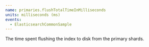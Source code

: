 ```yaml
---
name: primaries.flushTotalTimeInMilliseconds
units: milliseconds (ms)
events:
  - ElasticsearchCommonSample
---
```


The time spent flushing the index to disk from the primary shards.
